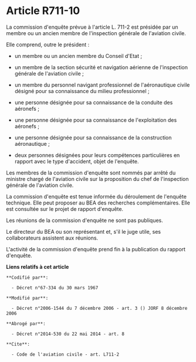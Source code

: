 # Article R711-10

La commission d'enquête prévue à l'article L. 711-2 est présidée par un membre ou un ancien membre de l'inspection générale
de l'aviation civile.

Elle comprend, outre le président :

- un membre ou un ancien membre du Conseil d'Etat ;

- un membre de la section sécurité et navigation aérienne de l'inspection générale de l'aviation civile ;

- un membre du personnel navigant professionnel de l'aéronautique civile désigné pour sa connaissance du milieu
professionnel ;

- une personne désignée pour sa connaissance de la conduite des aéronefs ;

- une personne désignée pour sa connaissance de l'exploitation des aéronefs ;

- une personne désignée pour sa connaissance de la construction aéronautique ;

- deux personnes désignées pour leurs compétences particulières en rapport avec le type d'accident, objet de l'enquête.

Les membres de la commission d'enquête sont nommés par arrêté du ministre chargé de l'aviation civile sur la proposition du
chef de l'inspection générale de l'aviation civile.

La commission d'enquête est tenue informée du déroulement de l'enquête technique. Elle peut proposer au BEA des recherches
complémentaires. Elle est consultée sur le projet de rapport d'enquête.

Les réunions de la commission d'enquête ne sont pas publiques.

Le directeur du BEA ou son représentant et, s'il le juge utile, ses collaborateurs assistent aux réunions.

L'activité de la commission d'enquête prend fin à la publication du rapport d'enquête.

**Liens relatifs à cet article**

	**Codifié par**:

	  - Décret n°67-334 du 30 mars 1967

	**Modifié par**:

	  - Décret n°2006-1544 du 7 décembre 2006 - art. 3 () JORF 8 décembre 2006

	**Abrogé par**:

	  - Décret n°2014-530 du 22 mai 2014 - art. 8

	**Cite**:

	  - Code de l'aviation civile - art. L711-2
